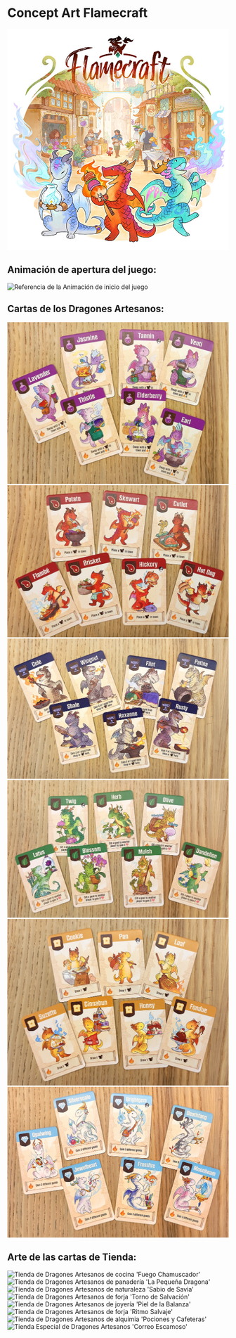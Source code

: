 # Concept Art Flamecraft

<img src="../images/flamecraft_portada.jpg" alt="Imagen de portada de Flamecraft">

## Animación de apertura del juego:

<img src="../images/IntroducciónDelJuego.jpg" alt="Referencia de la Animación de inicio del juego">

## Cartas de los Dragones Artesanos:

<img src="../images/DragonesAlquimista.jpg" alt="Cartas de Dragones Artesanos, de alquimia">

<img src="../images/DragonesBarbacoa.jpg" alt="Cartas de Dragones Artesanos, de cocina">

<img src="../images/DragonesForja.jpg" alt="Cartas de Dragones Artesanos, de forja">

<img src="../images/DragonesHoja.jpg" alt="Cartas de Dragones Artesanos, de naturaleza">

<img src="../images/DragonesPanadero.jpg" alt="Cartas de Dragones Artesanos, de panadería">

<img src="../images/DragonesJoya.jpg" alt="Cartas de Dragones Artesanos, de joyería">

## Arte de las cartas de Tienda:

<img src="../images/Tienda_FuegoChamuscador" alt="Tienda de Dragones Artesanos de cocina 'Fuego Chamuscador'">

<img src="../images/Tienda_LaPequeñaDragona" alt="Tienda de Dragones Artesanos de panadería 'La Pequeña Dragona'">

<img src="../images/Tienda_SabioDeSavia" alt="Tienda de Dragones Artesanos de naturaleza 'Sabio de Savia'">

<img src="../images/Tienda_TornodeSalvación" alt="Tienda de Dragones Artesanos de forja 'Torno de Salvación'">

<img src="../images/Tienda_PielDeLaBalanza" alt="Tienda de Dragones Artesanos de joyería 'Piel de la Balanza'">

<img src="../images/Tienda_RitmoSalvaje" alt="Tienda de Dragones Artesanos de forja 'Ritmo Salvaje'">

<img src="../images/Tienda_PocionesYCafeteras" alt="Tienda de Dragones Artesanos de alquimia 'Pociones y Cafeteras'">

<img src="../images/Tienda_CorreoEscamoso" alt="Tienda Especial de Dragones Artesanos 'Correo Escamoso'">
